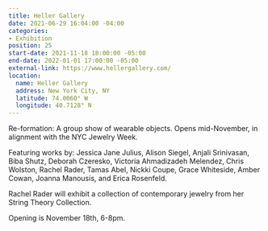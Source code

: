 ```yaml
---
title: Heller Gallery
date: 2021-06-29 16:04:00 -04:00
categories:
- Exhibition
position: 25
start-date: 2021-11-18 18:00:00 -05:00
end-date: 2022-01-01 17:00:00 -05:00
external-link: https://www.hellergallery.com/
location:
  name: Heller Gallery
  address: New York City, NY
  latitude: 74.0060° W
  longitude: 40.7128° N
---
```


Re-formation: A group show of wearable objects.
Opens mid-November, in alignment with the NYC Jewelry Week.

Featuring works by: Jessica Jane Julius, Alison Siegel, Anjali Srinivasan, Biba Shutz, Deborah Czeresko, Victoria Ahmadizadeh Melendez, Chris Wolston, Rachel Rader, Tamas Abel, Nickki Coupe, Grace Whiteside, Amber Cowan, Joanna Manousis, and Erica Rosenfeld.

Rachel Rader will exhibit a collection of contemporary jewelry from her String Theory Collection.

Opening is November 18th, 6-8pm.